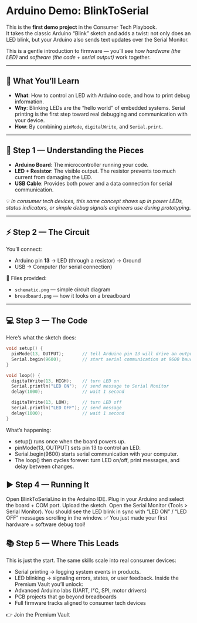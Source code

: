 # Arduino Demo: BlinkToSerial  

This is the **first demo project** in the Consumer Tech Playbook.  
It takes the classic Arduino “Blink” sketch and adds a twist: not only does an LED blink, but your Arduino also sends text updates over the Serial Monitor.  

This is a gentle introduction to firmware — you’ll see how *hardware (the LED)* and *software (the code + serial output)* work together.  

---

## 🔧 What You’ll Learn  

- **What**: How to control an LED with Arduino code, and how to print debug information.  
- **Why**: Blinking LEDs are the “hello world” of embedded systems. Serial printing is the first step toward real debugging and communication with your device.  
- **How**: By combining `pinMode`, `digitalWrite`, and `Serial.print`.  

---

## 🧠 Step 1 — Understanding the Pieces  

- **Arduino Board**: The microcontroller running your code.  
- **LED + Resistor**: The visible output. The resistor prevents too much current from damaging the LED.  
- **USB Cable**: Provides both power and a data connection for serial communication.  

💡 *In consumer tech devices, this same concept shows up in power LEDs, status indicators, or simple debug signals engineers use during prototyping.*  

---

## ⚡ Step 2 — The Circuit  

You’ll connect:  

- Arduino pin **13** → LED (through a resistor) → Ground  
- USB → Computer (for serial connection)  

📂 Files provided:  
- `schematic.png` — simple circuit diagram  
- `breadboard.png` — how it looks on a breadboard  

---

## 💻 Step 3 — The Code  

Here’s what the sketch does:  

```cpp
void setup() {
  pinMode(13, OUTPUT);       // tell Arduino pin 13 will drive an output
  Serial.begin(9600);        // start serial communication at 9600 baud
}

void loop() {
  digitalWrite(13, HIGH);    // turn LED on
  Serial.println("LED ON");  // send message to Serial Monitor
  delay(1000);               // wait 1 second

  digitalWrite(13, LOW);     // turn LED off
  Serial.println("LED OFF"); // send message
  delay(1000);               // wait 1 second
}
```

What’s happening:
- setup() runs once when the board powers up.
- pinMode(13, OUTPUT) sets pin 13 to control an LED.
- Serial.begin(9600) starts serial communication with your computer.
- The loop() then cycles forever: turn LED on/off, print messages, and delay between changes.

## ▶️ Step 4 — Running It

Open BlinkToSerial.ino in the Arduino IDE.
Plug in your Arduino and select the board + COM port.
Upload the sketch.
Open the Serial Monitor (Tools > Serial Monitor).
You should see the LED blink in sync with “LED ON” / “LED OFF” messages scrolling in the window.
✅ You just made your first hardware + software debug tool!

## 📚 Step 5 — Where This Leads

This is just the start. The same skills scale into real consumer devices:
- Serial printing → logging system events in products.
- LED blinking → signaling errors, states, or user feedback.
Inside the Premium Vault you’ll unlock:
- Advanced Arduino labs (UART, I²C, SPI, motor drivers)
- PCB projects that go beyond breadboards
- Full firmware tracks aligned to consumer tech devices

👉 Join the Premium Vault
